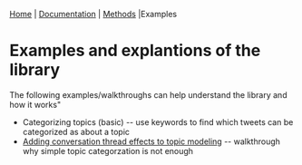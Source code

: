  [Home](../README.md) | [Documentation](../docs/README.md) |  [Methods](../docs/methods.md) |Examples

# Examples and explantions of the library

The following examples/walkthroughs can help understand the library and how it works"
* Categorizing topics (basic) -- use keywords to find which tweets can be categorized as about a topic
* [Adding conversation thread effects to topic modeling](Categorizing_by_topic_using_conversation_threads.ipynb) -- walkthrough why simple topic categorzation is not enough